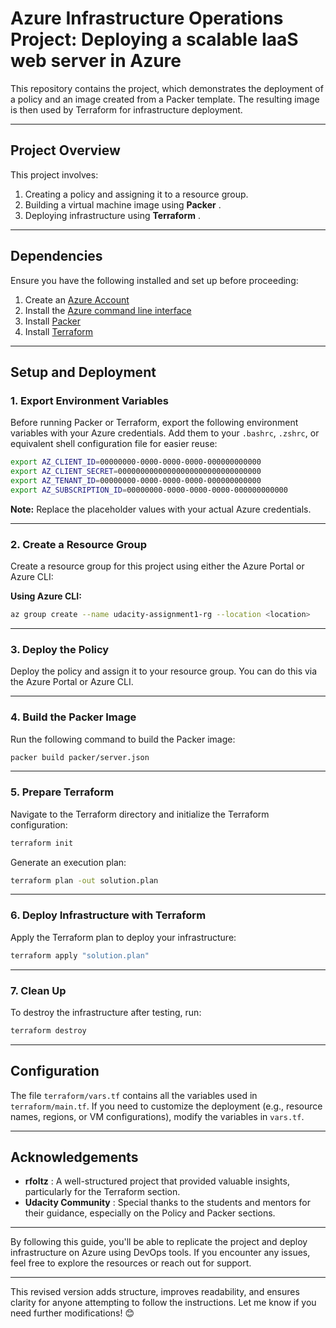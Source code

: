# Azure Infrastructure Operations Project: Deploying a scalable IaaS web server in Azure

This repository contains the project, which demonstrates the deployment of a policy and an image created from a Packer template. The resulting image is then used by Terraform for infrastructure deployment.

---

## **Project Overview**

This project involves:

1. Creating a policy and assigning it to a resource group.
2. Building a virtual machine image using  **Packer** .
3. Deploying infrastructure using  **Terraform** .

---

## **Dependencies**

Ensure you have the following installed and set up before proceeding:

1. Create an [Azure Account](https://portal.azure.com/)
2. Install the [Azure command line interface](https://docs.microsoft.com/en-us/cli/azure/install-azure-cli?view=azure-cli-latest)
3. Install [Packer](https://www.packer.io/downloads)
4. Install [Terraform](https://www.terraform.io/downloads.html)

---

## **Setup and Deployment**

### **1. Export Environment Variables**

Before running Packer or Terraform, export the following environment variables with your Azure credentials. Add them to your `.bashrc`, `.zshrc`, or equivalent shell configuration file for easier reuse:

```bash
export AZ_CLIENT_ID=00000000-0000-0000-0000-000000000000
export AZ_CLIENT_SECRET=00000000000000000000000000000000
export AZ_TENANT_ID=00000000-0000-0000-0000-000000000000
export AZ_SUBSCRIPTION_ID=00000000-0000-0000-0000-000000000000
```

**Note:** Replace the placeholder values with your actual Azure credentials.

---

### **2. Create a Resource Group**

Create a resource group for this project using either the Azure Portal or Azure CLI:

**Using Azure CLI:**

```bash
az group create --name udacity-assignment1-rg --location <location>
```

---

### **3. Deploy the Policy**

Deploy the policy and assign it to your resource group. You can do this via the Azure Portal or Azure CLI.

---

### **4. Build the Packer Image**

Run the following command to build the Packer image:

```bash
packer build packer/server.json
```

---

### **5. Prepare Terraform**

Navigate to the Terraform directory and initialize the Terraform configuration:

```bash
terraform init
```

Generate an execution plan:

```bash
terraform plan -out solution.plan
```

---

### **6. Deploy Infrastructure with Terraform**

Apply the Terraform plan to deploy your infrastructure:

```bash
terraform apply "solution.plan"
```

---

### **7. Clean Up**

To destroy the infrastructure after testing, run:

```bash
terraform destroy
```

---

## **Configuration**

The file `terraform/vars.tf` contains all the variables used in `terraform/main.tf`. If you need to customize the deployment (e.g., resource names, regions, or VM configurations), modify the variables in `vars.tf`.

---

## **Acknowledgements**

* **rfoltz** : A well-structured project that provided valuable insights, particularly for the Terraform section.
* **Udacity Community** : Special thanks to the students and mentors for their guidance, especially on the Policy and Packer sections.

---

By following this guide, you'll be able to replicate the project and deploy infrastructure on Azure using DevOps tools. If you encounter any issues, feel free to explore the resources or reach out for support.

---

This revised version adds structure, improves readability, and ensures clarity for anyone attempting to follow the instructions. Let me know if you need further modifications! 😊
